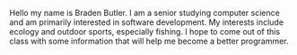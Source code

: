 Hello my name is Braden Butler. I am a senior studying computer science and am primarily interested in software development.
My interests include ecology and outdoor sports, especially fishing. I hope to come out of this class with some information
that will help me become a better programmer.
